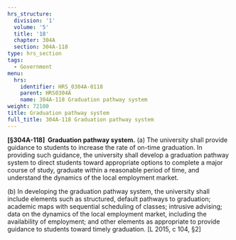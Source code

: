 ```yaml
---
hrs_structure:
  division: '1'
  volume: '5'
  title: '18'
  chapter: 304A
  section: 304A-118
type: hrs_section
tags:
  - Government
menu:
  hrs:
    identifier: HRS_0304A-0118
    parent: HRS0304A
    name: 304A-118 Graduation pathway system
weight: 72100
title: Graduation pathway system
full_title: 304A-118 Graduation pathway system
---
```

**[§304A-118]  Graduation pathway system.** (a) The university shall provide guidance to students to increase the rate of on-time graduation. In providing such guidance, the university shall develop a graduation pathway system to direct students toward appropriate options to complete a major course of study, graduate within a reasonable period of time, and understand the dynamics of the local employment market.

(b) In developing the graduation pathway system, the university shall include elements such as structured, default pathways to graduation; academic maps with sequential scheduling of classes; intrusive advising; data on the dynamics of the local employment market, including the availability of employment; and other elements as appropriate to provide guidance to students toward timely graduation. [L 2015, c 104, §2]